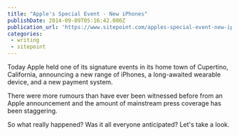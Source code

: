 ```yaml
---
title: "Apple's Special Event - New iPhones"
publishDate: 2014-09-09T05:16:42.000Z
publication_url: 'https://www.sitepoint.com/apples-special-event-new-iphones/'
categories:
 - writing
 - sitepoint
---
```


Today Apple held one of its signature events in its home town of Cupertino, California, announcing a new range of iPhones, a long-awaited wearable device, and a new payment system.

There were more rumours than have ever been witnessed before from an Apple announcement and the amount of mainstream press coverage has been staggering.

So what really happened? Was it all everyone anticipated? Let's take a look.
